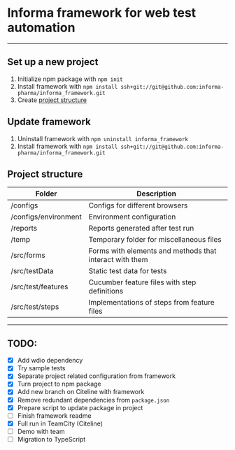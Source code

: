 # Informa framework for web test automation

---

## Set up a new project

1. Initialize npm package with `npm init`
2. Install framework with `npm install ssh+git://git@github.com:informa-pharma/informa_framework.git`
3. Create [project structure](#project-structure)

## Update framework

1. Uninstall framework with `npm uninstall informa_framework`
2. Install framework with `npm install ssh+git://git@github.com:informa-pharma/informa_framework.git`

## Project structure

| Folder               | Description                                             |
| -------------------- | ------------------------------------------------------- |
| /configs             | Configs for different browsers                          |
| /configs/environment | Environment configuration                               |
| /reports             | Reports generated after test run                        |
| /temp                | Temporary folder for miscellaneous files                |
| /src/forms           | Forms with elements and methods that interact with them |
| /src/testData        | Static test data for tests                              |
| /src/test/features   | Cucumber feature files with step definitions            |
| /src/test/steps      | Implementations of steps from feature files             |

---

## TODO:

- [x] Add wdio dependency
- [x] Try sample tests
- [x] Separate project related configuration from framework
- [x] Turn project to npm package
- [x] Add new branch on Citeline with framework
- [x] Remove redundant dependencies from `package.json`
- [x] Prepare script to update package in project
- [ ] Finish framework readme
- [x] Full run in TeamCity (Citeline)
- [ ] Demo with team
- [ ] Migration to TypeScript
